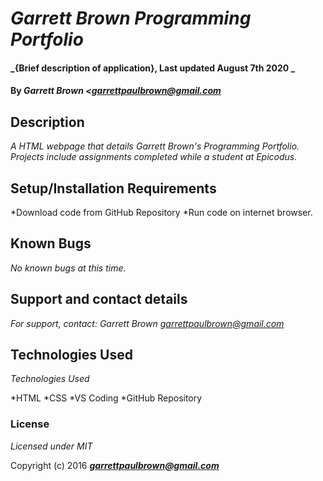 # _Garrett Brown Programming Portfolio_

#### _{Brief description of application}, Last updated August 7th 2020 _

#### By _**Garrett Brown <garrettpaulbrown@gmail.com**_

## Description

_A HTML webpage that details Garrett Brown's Programming Portfolio. Projects include assignments completed while a student at Epicodus._

## Setup/Installation Requirements

*Download code from GitHub Repository
*Run code on internet browser.

## Known Bugs

_No known bugs at this time._

## Support and contact details

_For support, contact: Garrett Brown <garrettpaulbrown@gmail.com>_

## Technologies Used

_Technologies Used_

*HTML
*CSS
*VS Coding
*GitHub Repository

### License

*Licensed under MIT*

Copyright (c) 2016 **_<garrettpaulbrown@gmail.com>_**
